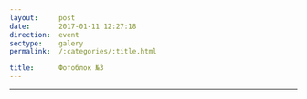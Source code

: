 ```yaml
---
layout:     post
date:       2017-01-11 12:27:18
direction:  event
sectype:    galery
permalink:  /:categories/:title.html

title:      Фотоблок №3
---
```


<section class="event_galery">                       
    <div id="fotoblock-3" class="owl-carousel owl-theme same_galery">
        <a href="#galery" class="item"><div class="img_inline" style="background-image: url(../images/event/3_1.jpg)"></div></a>
        <a href="#galery" class="item"><div class="img_inline" style="background-image: url(../images/event/3_2.jpg)"></div></a>
        <a href="#galery" class="item"><div class="img_inline" style="background-image: url(../images/event/3_3.jpg)"></div></a>
        <a href="#galery" class="item"><div class="img_inline" style="background-image: url(../images/event/3_4.jpg)"></div></a>
        <a href="#galery" class="item"><div class="img_inline" style="background-image: url(../images/event/3_5.jpg)"></div></a>
        <a href="#galery" class="item"><div class="img_inline" style="background-image: url(../images/event/3_6.jpg)"></div></a>
    </div>
    <div class="container">
        <hr class="style-event">
    </div>
</section>
